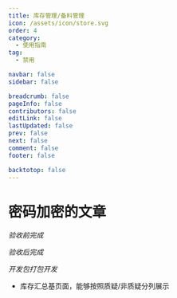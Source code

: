```yaml
---
title: 库存管理/备料管理
icon: /assets/icon/store.svg
order: 4
category:
  - 使用指南
tag:
  - 禁用

navbar: false
sidebar: false

breadcrumb: false
pageInfo: false
contributors: false
editLink: false
lastUpdated: false
prev: false
next: false
comment: false
footer: false

backtotop: false
---
```


# 密码加密的文章
*验收前完成*


*验收后完成*


*开发包打包开发*
<ul>
  <li>库存汇总基页面，能够按照质疑/非质疑分列展示</li>
</ul>